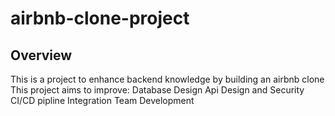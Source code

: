 # airbnb-clone-project
## Overview
This is a project to enhance backend knowledge by building an airbnb clone
This project aims to improve:
Database Design 
Api Design and Security 
CI/CD pipline Integration 
Team Development 